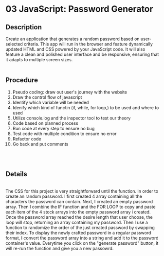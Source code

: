# 03 JavaScript: Password Generator

<h2>Description</h2>
Create an application that generates a random password based on user-selected criteria. This app will run in the browser and feature dynamically updated HTML and CSS powered by your JavaScript code. It will also feature a clean and polished user interface and be responsive, ensuring that it adapts to multiple screen sizes.
<br>
<br>

<h2>Procedure</h2>

1. Pseudo coding: draw out user's journey with the website
2. Draw the control flow of javascript
3. Identify which variable will be needed
4. Idenify which kind of functin (if, while, for loop,) to be used and where to used
5. Utilize console.log and the inspector tool to test our theory
6. Code based on planned process
7. Run code at every step to ensure no bug
8. Test code with multiple condition to ensure no error
9. Refactor code
10. Go back and put comments

<br>
<br>

<h2>Details</h2>
<br>
The CSS for this project is very straightforward until the function. In order to create an random password. I first created 4 array containing all the characters the password can contain. Next, I created an empty password array. Then I combine the IF function and the FOR LOOP to copy and paste each item of the 4 stock arrays into the empty password array i created. Once the password array reached the desire length that user choose, the loop will stop, returning an array containing my password. Then I use a function to randomize the order of the just created password by swapping their index. To display the newly crafted password in a regular password format, I convert the password array into a string and add it to the password container's value. Everytime you click on the "generate password" button, it will re-run the function and give you a new passowrd.
